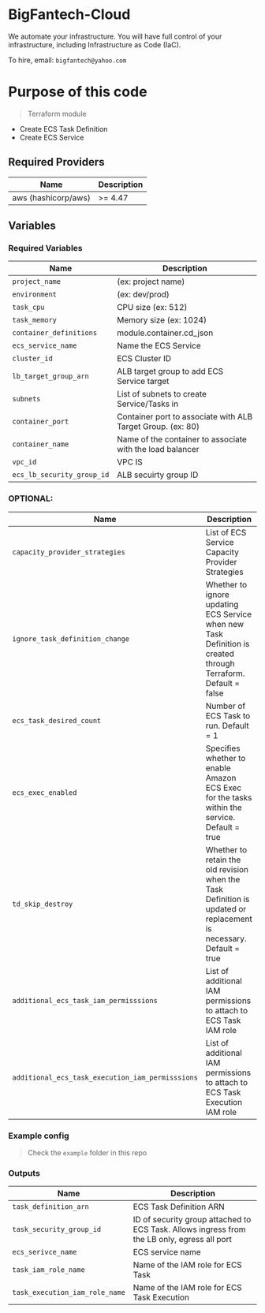 # BigFantech-Cloud

We automate your infrastructure.
You will have full control of your infrastructure, including Infrastructure as Code (IaC).

To hire, email: `bigfantech@yahoo.com`

# Purpose of this code

> Terraform module

- Create ECS Task Definition
- Create ECS Service

## Required Providers

| Name                | Description |
| ------------------- | ----------- |
| aws (hashicorp/aws) | >= 4.47     |

## Variables

### Required Variables

| Name                       | Description                                                 |
| -------------------------- | ----------------------------------------------------------- |
| `project_name`             | (ex: project name)                                          |
| `environment`              | (ex: dev/prod)                                              |
| `task_cpu`                 | CPU size (ex: 512)                                          |
| `task_memory`              | Memory size (ex: 1024)                                      |
| `container_definitions`    | module.container.cd_json                                    |
| `ecs_service_name`         | Name the ECS Service                                        |
| `cluster_id`               | ECS Cluster ID                                              |
| `lb_target_group_arn`      | ALB target group to add ECS Service target                  |
| `subnets`                  | List of subnets to create Service/Tasks in                  |
| `container_port`           | Container port to associate with ALB Target Group. (ex: 80) |
| `container_name`           | Name of the container to associate with the load balancer   |
| `vpc_id`                   | VPC IS                                                      |
| `ecs_lb_security_group_id` | ALB secuirty group ID                                       |

### OPTIONAL:

| Name                                             | Description                                                                                                        |
| ------------------------------------------------ | ------------------------------------------------------------------------------------------------------------------ |
| `capacity_provider_strategies`                   | List of ECS Service Capacity Provider Strategies                                                                   |
| `ignore_task_definition_change`                  | Whether to ignore updating ECS Service when new Task Definition is created through Terraform. Default = false      |
| `ecs_task_desired_count`                         | Number of ECS Task to run. Default = 1                                                                             |
| `ecs_exec_enabled`                               | Specifies whether to enable Amazon ECS Exec for the tasks within the service. Default = true                       |
| `td_skip_destroy`                                | Whether to retain the old revision when the Task Definition is updated or replacement is necessary. Default = true |
| `additional_ecs_task_iam_permisssions`           | List of additional IAM permissions to attach to ECS Task IAM role                                                  |
| `additional_ecs_task_execution_iam_permisssions` | List of additional IAM permissions to attach to ECS Task Execution IAM role                                        |

### Example config

> Check the `example` folder in this repo

### Outputs

| Name                           | Description                                                                                 |
| ------------------------------ | ------------------------------------------------------------------------------------------- |
| `task_definition_arn`          | ECS Task Definition ARN                                                                     |
| `task_security_group_id`       | ID of security group attached to ECS Task. Allows ingress from the LB only, egress all port |
| `ecs_serivce_name`             | ECS service name                                                                            |
| `task_iam_role_name`           | Name of the IAM role for ECS Task                                                           |
| `task_execution_iam_role_name` | Name of the IAM role for ECS Task Execution                                                 |
